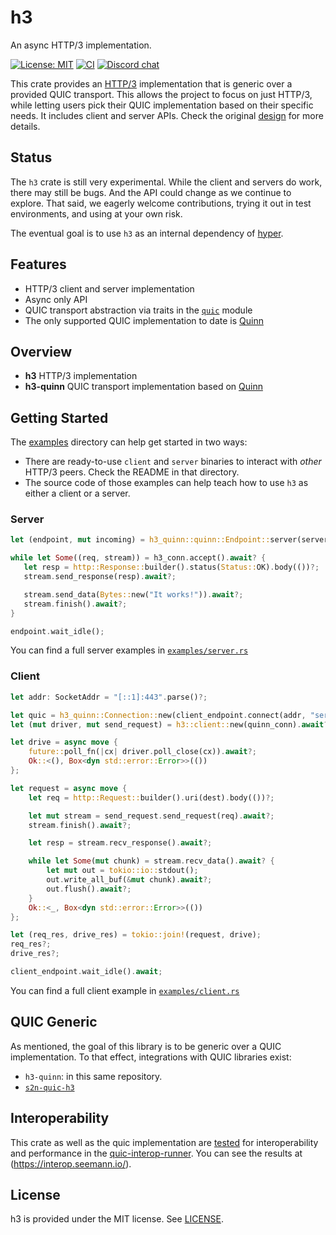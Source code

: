 # h3

An async HTTP/3 implementation.

[![License: MIT](https://img.shields.io/badge/License-MIT-blue.svg)](LICENSE)
[![CI](https://github.com/hyperium/h3/workflows/CI/badge.svg)](https://github.com/hyperium/h3/actions?query=workflow%3ACI)
[![Discord chat](https://img.shields.io/discord/500028886025895936.svg?logo=discord)](https://discord.gg/q5mVhMD)

This crate provides an [HTTP/3][spec] implementation that is generic over a provided QUIC transport. This allows the project to focus on just HTTP/3, while letting users pick their QUIC implementation based on their specific needs. It includes client and server APIs. Check the original [design][] for more details.

[spec]: https://www.rfc-editor.org/rfc/rfc9114
[design]: design/PROPOSAL.md

## Status

The `h3` crate is still very experimental. While the client and servers do work, there may still be bugs. And the API could change as we continue to explore. That said, we eagerly welcome contributions, trying it out in test environments, and using at your own risk.

The eventual goal is to use `h3` as an internal dependency of [hyper][].

[hyper]: https://hyper.rs

## Features

* HTTP/3 client and server implementation
* Async only API
* QUIC transport abstraction via traits in the [`quic`](https://github.com/hyperium/h3/h3/src/quic.rs) module
* The only supported QUIC implementation to date is [Quinn](https://github.com/quinn-rs/quinn)

## Overview

* **h3** HTTP/3 implementation
* **h3-quinn** QUIC transport implementation based on [Quinn](https://github.com/quinn-rs/quinn/)

## Getting Started

The [examples](./examples) directory can help get started in two ways:

- There are ready-to-use `client` and `server` binaries to interact with _other_ HTTP/3 peers. Check the README in that directory.
- The source code of those examples can help teach how to use `h3` as either a client or a server.

### Server

```rust
let (endpoint, mut incoming) = h3_quinn::quinn::Endpoint::server(server_config, "[::]:443".parse()?)?;

while let Some((req, stream)) = h3_conn.accept().await? {
   let resp = http::Response::builder().status(Status::OK).body(())?;
   stream.send_response(resp).await?;

   stream.send_data(Bytes::new("It works!")).await?;
   stream.finish().await?;
}

endpoint.wait_idle();
```

You can find a full server examples in [`examples/server.rs`](https://github.com/hyperium/h3/examples/server.rs)

### Client

``` rust
let addr: SocketAddr = "[::1]:443".parse()?;

let quic = h3_quinn::Connection::new(client_endpoint.connect(addr, "server")?.await?);
let (mut driver, mut send_request) = h3::client::new(quinn_conn).await?;

let drive = async move {
    future::poll_fn(|cx| driver.poll_close(cx)).await?;
    Ok::<(), Box<dyn std::error::Error>>(())
};

let request = async move {
    let req = http::Request::builder().uri(dest).body(())?;

    let mut stream = send_request.send_request(req).await?;
    stream.finish().await?;

    let resp = stream.recv_response().await?;

    while let Some(mut chunk) = stream.recv_data().await? {
        let mut out = tokio::io::stdout();
        out.write_all_buf(&mut chunk).await?;
        out.flush().await?;
    }
    Ok::<_, Box<dyn std::error::Error>>(())
};

let (req_res, drive_res) = tokio::join!(request, drive);
req_res?;
drive_res?;

client_endpoint.wait_idle().await;
```

You can find a full client example in [`examples/client.rs`](https://github.com/hyperium/h3/examples/client.rs)

## QUIC Generic

As mentioned, the goal of this library is to be generic over a QUIC implementation. To that effect, integrations with QUIC libraries exist:

- `h3-quinn`: in this same repository.
- [`s2n-quic-h3`](https://github.com/aws/s2n-quic/tree/main/quic/s2n-quic-h3)

## Interoperability

This crate as well as the quic implementation are [tested](https://github.com/quinn-rs/quinn-interop) for interoperability and performance in the [quic-interop-runner](https://github.com/marten-seemann/quic-interop-runner).
You can see the results at (https://interop.seemann.io/).

## License

h3 is provided under the MIT license. See [LICENSE](LICENSE).

